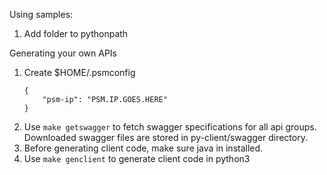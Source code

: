 Using samples:
1. Add folder to pythonpath

Generating your own APIs
1. Create $HOME/.psmconfig
    ```
    {
        "psm-ip": "PSM.IP.GOES.HERE"
    }
    ```
2. Use `make getswagger` to fetch swagger specifications for all api groups. Downloaded swagger files are stored in py-client/swagger directory.
3. Before generating client code, make sure java in installed.
4. Use `make genclient` to generate client code in python3 